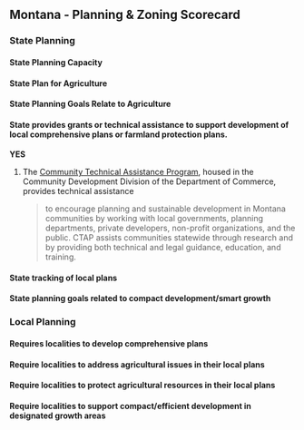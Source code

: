## Montana - Planning & Zoning Scorecard

### State Planning

#### State Planning Capacity

####  State Plan for Agriculture

#### State Planning Goals Relate to Agriculture

#### State provides grants or technical assistance to support development of local comprehensive plans or farmland protection plans.

**YES**
1.	The [Community Technical Assistance Program](http://comdev.mt.gov/Programs/CTAP/Purpose), housed in the Community Development Division of the Department of Commerce, provides technical assistance
	>to encourage planning and sustainable development in Montana communities by working with local governments, planning departments, private developers, non-profit organizations, and the public. CTAP assists communities statewide through research and by providing both technical and legal guidance, education, and training.

#### State tracking of local plans

#### State planning goals related to compact development/smart growth

### Local Planning

#### Requires localities to develop comprehensive plans

#### Require localities to address agricultural issues in their local plans

#### Require localities to protect agricultural resources in their local plans

#### Require localities to support compact/efficient development in designated growth areas
